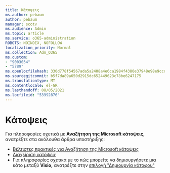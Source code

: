 ```yaml
---
title: Κάτοψεις
ms.author: pebaum
author: pebaum
manager: scotv
ms.audience: Admin
ms.topic: article
ms.service: o365-administration
ROBOTS: NOINDEX, NOFOLLOW
localization_priority: Normal
ms.collection: Adm_O365
ms.custom:
- "9003034"
- "5789"
ms.openlocfilehash: 330d778f54567ada5a2408a4e6ca1984f4380e37948e98e9ccda7c3f1c8cb30d
ms.sourcegitcommit: b5f7da89a650d2915dc652449623c78be6247175
ms.translationtype: MT
ms.contentlocale: el-GR
ms.lasthandoff: 08/05/2021
ms.locfileid: "53992876"
---
```

# <a name="floor-plans"></a>Κάτοψεις

Για πληροφορίες σχετικά με **Αναζήτηση της Microsoft κάτοψεις,** ανατρέξτε στα ακόλουθα άρθρα υποστήριξης:
- [Βέλτιστες πρακτικές για Αναζήτηση της Microsoft κάτοψεις](https://docs.microsoft.com/microsoftsearch/floorplans-bestpractices)  
- [Διαχείριση κατόψεις](https://docs.microsoft.com/microsoftsearch/manage-floorplans)  
- Για πληροφορίες σχετικά με το πώς μπορείτε να δημιουργήσετε μια κάτο μεταξύ **Visio,** ανατρέξτε στην [επιλογή "Δημιουργία κάτοφου"](https://support.office.com/article/create-a-floor-plan-ec17da08-64aa-4ead-9b9b-35e821645791)
